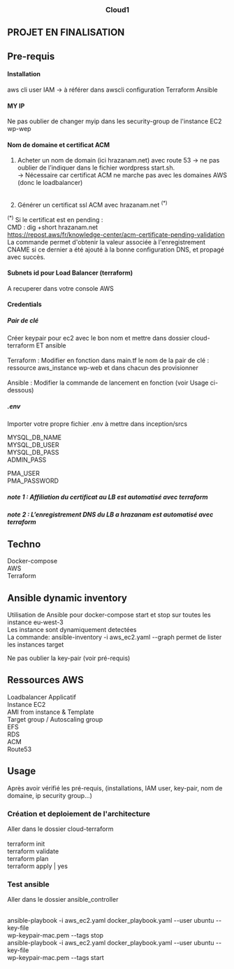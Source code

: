 <h3 align="center">Cloud1</h3>

<!-- ABOUT THE PROJECT -->
## PROJET EN FINALISATION

## Pre-requis
#### Installation
aws cli
user IAM → à référer dans awscli configuration
Terraform
Ansible

#### MY IP
Ne pas oublier de changer myip dans les security-group de l'instance EC2 wp-wep

#### Nom de domaine et certificat ACM
1) Acheter un nom de domain (ici hrazanam.net) avec route 53 → ne pas oublier de l’indiquer dans le fichier wordpress start.sh.<br>
	→ Nécessaire car certificat ACM ne marche pas avec les domaines AWS (donc le loadbalancer)<br><br>

2) Générer un certificat ssl ACM avec hrazanam.net <sup>(*)</sup><br>

<sup>(*)</sup> Si le certificat est en pending : <br>
CMD : dig +short hrazanam.net <br>
https://repost.aws/fr/knowledge-center/acm-certificate-pending-validation
La commande permet d'obtenir la valeur associée à l'enregistrement CNAME si ce dernier a été ajouté à la bonne configuration DNS, et propagé avec succès.

#### Subnets id pour Load Balancer (terraform)
A recuperer dans votre console AWS

#### Credentials
##### Pair de clé <br>
Créer keypair pour ec2 avec le bon nom et mettre dans dossier cloud-terraform ET ansible <br>
<br>
Terraform :
Modifier en fonction dans main.tf le nom de la pair de clé :<br>
ressource aws_instance wp-web et dans chacun des provisionner<br>
<br>
Ansible :
Modifier la commande de lancement en fonction (voir Usage ci-dessous)

##### .env <br>
Importer votre propre fichier .env à mettre dans inception/srcs <br>

MYSQL_DB_NAME <br>
MYSQL_DB_USER <br>
MYSQL_DB_PASS <br>
ADMIN_PASS <br>

PMA_USER <br>
PMA_PASSWORD <br>

##### note 1 : Affiliation du certificat au LB est automatisé avec terraform 

##### note 2 : L’enregistrement DNS du LB a hrazanam est automatisé avec terraform 

## Techno
Docker-compose <br>
AWS <br>
Terraform <br>

## Ansible dynamic inventory
Utilisation de Ansible pour docker-compose start et stop sur toutes les instance eu-west-3 <br>
Les instance sont dynamiquement detectées <br>
La commande: ansible-inventory -i aws_ec2.yaml --graph permet de lister les instances target <br>

Ne pas oublier la key-pair (voir pré-requis) <br>

## Ressources AWS 
Loadbalancer Applicatif <br>
Instance EC2 <br>
AMI from instance & Template <br>
Target group / Autoscaling group <br>
EFS <br>
RDS <br>
ACM <br>
Route53 <br>

## Usage
Après avoir vérifié les pré-requis, (installations, IAM user, key-pair, nom de domaine, ip security group...) <br>

### Création et deploiement de l'architecture
Aller dans le dossier cloud-terraform <br> <br>
terraform init <br>
terraform validate <br>
terraform plan <br>
terraform apply | yes <br>

### Test ansible
Aller dans le dossier ansible_controller <br> <br>

ansible-playbook -i aws_ec2.yaml docker_playbook.yaml --user ubuntu --key-file <br>
wp-keypair-mac.pem --tags stop <br>
ansible-playbook -i aws_ec2.yaml docker_playbook.yaml --user ubuntu --key-file <br>
wp-keypair-mac.pem --tags start <br>


